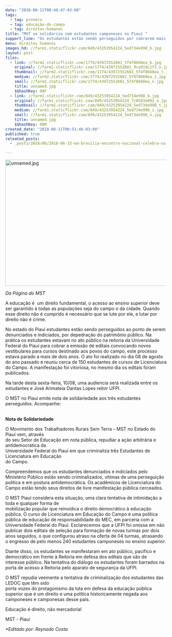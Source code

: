 ```yaml
---
date: "2018-08-11T00:40:47-03:00"
tags:
  - tag: pronera
  - tag: educação-do-campo
  - tag: direitos-humanos
title: "MST se solidariza com estudantes camponeses no Piauí "
support_line: "Os estudantes estão sendo perseguidos por cobrarem mais cursos para os povos do campo\n\n"
menu: direitos humanos
images_hd: //farm1.staticflickr.com/849/43253954224_5ed734e998_b.jpg
layout: post
files:
  - link: //farm2.staticflickr.com/1774/43972552681_5f4f8660ea_b.jpg
    original: //farm2.staticflickr.com/1774/43972552681_9ca919c1f3_o.jpg
    thumbnail: //farm2.staticflickr.com/1774/43972552681_5f4f8660ea_t.jpg
    medium: //farm2.staticflickr.com/1774/43972552681_5f4f8660ea_z.jpg
    small: //farm2.staticflickr.com/1774/43972552681_5f4f8660ea_n.jpg
    title: unnamed.jpg
    $$hashKey: 08F
  - link: //farm1.staticflickr.com/849/43253954224_5ed734e998_b.jpg
    original: //farm1.staticflickr.com/849/43253954224_7c0583e092_o.jpg
    thumbnail: //farm1.staticflickr.com/849/43253954224_5ed734e998_t.jpg
    medium: //farm1.staticflickr.com/849/43253954224_5ed734e998_z.jpg
    small: //farm1.staticflickr.com/849/43253954224_5ed734e998_n.jpg
    title: unnamed.jpg
    $$hashKey: 08M
created_date: "2018-08-11T00:51:46-03:00"
published: true
releated_posts:
  - _posts/2018/06/2018-06-15-em-brasilia-encontro-nacional-celebra-os-20-anos-do-pronera.md

---
```

<p><img alt="unnamed.jpg" height="394" src="//farm2.staticflickr.com/1774/43972552681_5f4f8660ea_b.jpg" width="700" /></p>

<p><em>Da P&aacute;gina do MST</em></p>

<p>A educa&ccedil;&atilde;o &eacute;&nbsp; um direito fundamental, o acesso ao ensino superior deve ser garantido &agrave; todas as popula&ccedil;&otilde;es seja do campo o da cidade. Quando esse direito n&atilde;o &eacute; cumprido &eacute; necess&aacute;rio que se lute por ele, e lutar por direito n&atilde;o &eacute; crime.&nbsp;</p>

<p>No estado do Piau&iacute; estudantes est&atilde;o sendo perseguidos ao ponto de serem denunciados e indiciados, por depedra&ccedil;&atilde;o do patrim&ocirc;nio p&uacute;blico. Na pr&aacute;tica os estudantes estavam no ato p&uacute;blico na reitoria da Universidade Federal do Piau&iacute; para cobrar a emiss&atilde;o de editais convocando novos vestibulares para cursos destinado aos povos do campo, este processo estava parado a mais de dois anos. O ato foi realizado no dia 08 de agosto do ano passado e reuniu cerca de 150 estudantes de cursos de Licenciatura do Campo. A manifesta&ccedil;&atilde;o foi vitoriosa, no mesmo dia os editais foram publicados.</p>

<p>Na tarde desta sexta-feira, 10/08, uma audiencia ser&aacute; realizada entre os estudantes e Jos&eacute; Arimateia Dantas Lopes reitor UFPI.&nbsp;</p>

<p>O MST no Piau&iacute; emite nota de solidariedade aos tr&ecirc;s estudantes perseguidos. Acompanhe:</p>

<p><br />
<strong>Nota de Solidariedade&nbsp;</strong></p>

<p>O Movimento dos Trabalhadores Rurais Sem Terra &ndash; MST no Estado do Piau&iacute; vem, atrav&eacute;s<br />
do seu Setor de Educa&ccedil;&atilde;o em nota p&uacute;blica, repudiar a a&ccedil;&atilde;o arbitr&aacute;ria e antidemocr&aacute;tica da<br />
Universidade Federal do Piau&iacute; em que criminaliza tr&ecirc;s Estudantes de Licenciatura em Educa&ccedil;&atilde;o<br />
do Campo.&nbsp;</p>

<p>Compreendemos que os estudantes denunciados e indiciados pelo Minist&eacute;rio P&uacute;blico est&atilde;o sendo criminalizados, v&iacute;timas de uma persegui&ccedil;&atilde;o pol&iacute;tica e em postura antidemocr&aacute;tica. Os acad&ecirc;micos de Licenciatura do Campo est&atilde;o tendo seus direitos de livre manifesta&ccedil;&atilde;o p&uacute;blica cerceados.&nbsp;</p>

<p>O MST Piau&iacute; considera esta situa&ccedil;&atilde;o, uma clara tentativa de intimida&ccedil;&atilde;o a toda e qualquer forma de<br />
mobiliza&ccedil;&atilde;o popular que reinvidica o direito democr&aacute;tico &agrave; educa&ccedil;&atilde;o p&uacute;blica. O curso de Licenciatura em Educa&ccedil;&atilde;o do Campo &eacute; uma pol&iacute;tica p&uacute;blica de educa&ccedil;&atilde;o de responsabilidade do MEC, em parceria com a Universidade Federal do Piau&iacute;. Esclarecemos que a UFPI foi omissa em n&atilde;o publicar dois editais de sele&ccedil;&atilde;o para forma&ccedil;&atilde;o de novas turmas por dois anos seguidos, o que configurou atraso na oferta de 04 turmas, atrasando o engresso de pelo menos 240 estudantes camponeses no ensino superior.</p>

<p>Diante disso, os estudantes se manifestaram em ato p&uacute;blico, pacif&iacute;co e democr&aacute;tico em frente &agrave; Reitoria em defesa dos editais que s&atilde;o de interesse p&uacute;blico. Na tentativa do di&aacute;logo os estudantes foram barrados na porta de acesso a Reitoria pelo aparato de seguran&ccedil;a da UFPI.&nbsp;</p>

<p>O MST repudia veemente a tentativa de criminaliza&ccedil;&atilde;o dos estudantes das LEDOC que t&ecirc;m sido<br />
porta vozes do protagonismo da luta em defesa da educa&ccedil;&atilde;o p&uacute;blica superior que &eacute; um direito e uma pol&iacute;tica historicamente negada aos camponeses e camponesas desse pa&iacute;s.&nbsp;</p>

<p>Educa&ccedil;&atilde;o &eacute; direito, n&atilde;o mercadoria!</p>

<p>MST - Piau&iacute;</p>

<p><em>*Editado por: Reynado Costa</em></p>
